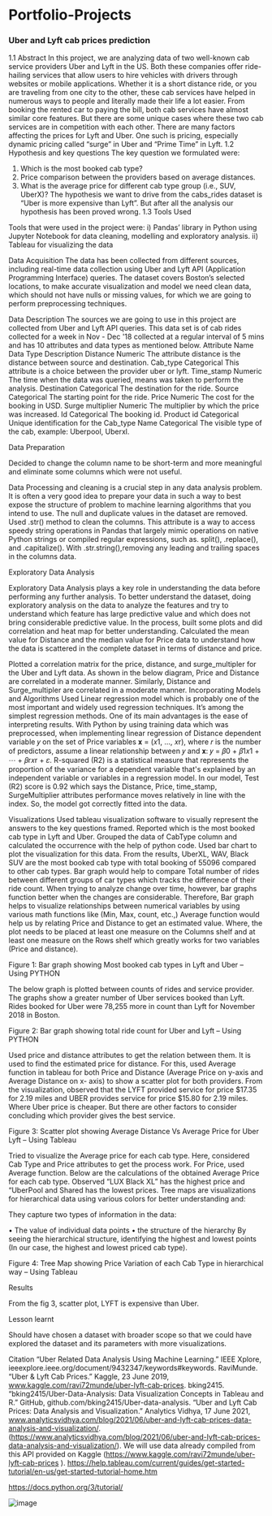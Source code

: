 # Portfolio-Projects

### Uber and Lyft cab prices prediction

1.1 Abstract
In this project, we are analyzing data of two well-known cab service providers Uber and Lyft in the US. Both these companies offer ride-hailing services that allow users to hire vehicles with drivers through websites or mobile applications. Whether it is a short distance ride, or you are traveling from one city to the other, these cab services have helped in numerous ways to people and literally made their life a lot easier.
From booking the rented car to paying the bill, both cab services have almost similar core features. But there are some unique cases where these two cab services are in competition with each other. There are many factors affecting the prices for Lyft and Uber. One such is pricing, especially dynamic pricing called “surge” in Uber and “Prime Time” in Lyft. 
1.2 Hypothesis and key questions
The key question we formulated were: 
1.	Which is the most booked cab type? 
2.	Price comparison between the providers based on average distances. 
3.	What is the average price for different cab type group (i.e., SUV, UberX)? 
The hypothesis we want to drive from the cabs_rides dataset is “Uber is more expensive than Lyft”.
But after all the analysis our hypothesis has been proved wrong.
1.3 Tools Used

Tools that were used in the project were:
i)	Pandas’ library in Python using Jupyter Notebook for data cleaning, modelling and exploratory analysis.
ii)	Tableau for visualizing the data 


Data Acquisition
The data has been collected from different sources, including real-time data collection using Uber and Lyft API (Application Programming Interface) queries. The dataset covers Boston’s selected locations, to make accurate visualization and model we need clean data, which should not have nulls or missing values, for which we are going to perform preprocessing techniques.


Data Description
The sources we are going to use in this project are collected from Uber and Lyft API queries. This data set is of cab rides collected for a week in Nov - Dec '18 collected at a regular interval of 5 mins and has 10 attributes and data types as mentioned below.
Attribute Name	Data Type	Description
Distance	Numeric	The attribute distance is the distance between source and destination.
Cab_type	Categorical	This attribute is a choice between the provider uber or lyft.
Time_stamp	Numeric	The time when the data was queried, means was taken to perform the analysis.
Destination	Categorical	The destination for the ride.
Source	Categorical	The starting point for the ride.
Price	Numeric	The cost for the booking in USD.
Surge multiplier	Numeric	The multiplier by which the price was increased.
Id	Categorical	The booking id.
Product id	Categorical	Unique identification for the Cab_type
Name 	Categorical	The visible type of the cab, example: Uberpool, Uberxl.



Data Preparation

Decided to change the column name to be short-term and more meaningful and eliminate some columns which were not useful.

Data Processing and cleaning is a crucial step in any data analysis problem. It is often a very good idea to prepare your data in such a way to best expose the structure of problem to machine learning algorithms that you intend to use. The null and duplicate values in the dataset are removed.
Used .str() method to clean the columns. This attribute is a way to access speedy string operations in Pandas that largely mimic operations on native Python strings or compiled regular expressions, such as. split(), .replace(), and .capitalize(). With .str.string(),removing any leading and trailing spaces in the columns data.
 


Exploratory Data Analysis

Exploratory Data Analysis plays a key role in understanding the data before performing any further analysis. To better understand the dataset, doing exploratory analysis on the data to analyze the features and try to understand which feature has large predictive value and which does not bring considerable predictive value. In the process, built some plots and did correlation and heat map for better understanding.
Calculated the mean value for Distance and the median value for Price data to understand how the data is scattered in the complete dataset in terms of distance and price.
  
Plotted a correlation matrix for the price, distance, and surge_multipler for the Uber and Lyft data. As shown in the below diagram, Price and Distance are correlated in a moderate manner. Similarly, Distance and Surge_multipler are correlated in a moderate manner. 
Incorporating Models and Algorithms
Used Linear regression model which is probably one of the most important and widely used regression techniques. It’s among the simplest regression methods. One of its main advantages is the ease of interpreting results. 
With Python by using training data which was preprocessed, when implementing linear regression of Distance dependent variable 𝑦 on the set of Price variables 𝐱 = (𝑥1, ..., 𝑥r), where 𝑟 is the number of predictors, assume a linear relationship between 𝑦 and 𝐱: 𝑦 = 𝛽0 + 𝛽1𝑥1 + ⋯ + 𝛽r𝑥r + 𝜀. 
R-squared (R2) is a statistical measure that represents the proportion of the variance for a dependent variable that's explained by an independent variable or variables in a regression model. 
In our model, Test 
(R2) score is 0.92 which says the Distance, Price, time_stamp, SurgeMultiplier attributes performance moves relatively in line with the index. So, the model got correctly fitted into the data.
 

Visualizations 
Used tableau visualization software to visually represent the answers to the key questions framed.
Reported which is the most booked cab type in Lyft and Uber. Grouped the data of CabType column and calculated the occurrence with the help of python code. Used bar chart to plot the visualization for this data. From the results, UberXL, WAV, Black SUV are the most booked cab type with total booking of 55096 compared to other cab types. 
Bar graph would help to compare Total number of rides between different groups of car types which tracks the difference of their ride count. When trying to analyze change over time, however, bar graphs function better when the changes are considerable.
Therefore, Bar graph helps to visualize relationships between numerical variables by using various math functions like (Min, Max, count, etc.,) Average function would help us by relating Price and Distance to get an estimated value. Where, the plot needs to be placed at least one measure on the Columns shelf and at least one measure on the Rows shelf which greatly works for two variables (Price and distance).



 
Figure 1: Bar graph showing Most booked cab types in Lyft and Uber – Using PYTHON

The below graph is plotted between counts of rides and service provider. The graphs show a greater number of Uber services booked than Lyft. Rides booked for Uber were 78,255 more in count than Lyft for November 2018 in Boston. 

 
Figure 2: Bar graph showing total ride count for Uber and Lyft – Using PYTHON



Used price and distance attributes to get the relation between them. It is used to find the estimated price for distance. For this, used Average function in tableau for both Price and Distance (Average Price on y-axis and Average Distance on x- axis) to show a scatter plot for both providers.
From the visualization, observed that the LYFT provided service for price $17.35 for 2.19 miles and UBER provides service for price $15.80 for 2.19 miles. Where Uber price is cheaper. But there are other factors to consider concluding which provider gives the best service.

 
Figure 3: Scatter plot showing Average Distance Vs Average Price for Uber Lyft – Using Tableau

Tried to visualize the Average price for each cab type. Here, considered Cab Type and Price attributes to get the process work. For Price, used Average function. 
Below are the calculations of the obtained Average Price for each cab type. Observed “LUX Black XL” has the highest price and “UberPool and Shared has the lowest prices. 
Tree maps are visualizations for hierarchical data using various colors for better understanding and:

They capture two types of information in the data:

•	The value of individual data points
•	the structure of the hierarchy
By seeing the hierarchical structure, identifying the highest and lowest points (In our case, the highest and lowest priced cab type).
 
Figure 4: Tree Map showing Price Variation of each Cab Type in hierarchical way – Using Tableau

Results 

From the fig 3, scatter plot, LYFT is expensive than Uber.

Lesson learnt


Should have chosen a dataset with broader scope so that we could have explored the dataset and its parameters with more visualizations.

Citation
“Uber Related Data Analysis Using Machine Learning.” IEEE Xplore, ieeexplore.ieee.org/document/9432347/keywords#keywords. 
RaviMunde. “Uber & Lyft Cab Prices.” Kaggle, 23 June 2019, www.kaggle.com/ravi72munde/uber-lyft-cab-prices. 
bking2415. “bking2415/Uber-Data-Analysis: Data Visualization Concepts in Tableau and R.” GitHub, github.com/bking2415/Uber-data-analysis. 
“Uber and Lyft Cab Prices: Data Analysis and Visualization.” Analytics Vidhya, 17 June 2021, www.analyticsvidhya.com/blog/2021/06/uber-and-lyft-cab-prices-data-analysis-and-visualization/. 
(https://www.analyticsvidhya.com/blog/2021/06/uber-and-lyft-cab-prices-data-analysis-and-visualization/). We will use data already compiled from this API provided on Kaggle (https://www.kaggle.com/ravi72munde/uber-lyft-cab-prices ).
https://help.tableau.com/current/guides/get-started-tutorial/en-us/get-started-tutorial-home.htm

https://docs.python.org/3/tutorial/


![image](https://user-images.githubusercontent.com/127577027/228939830-353c5c69-dec2-46cd-ab96-e21c434e12b2.png)
